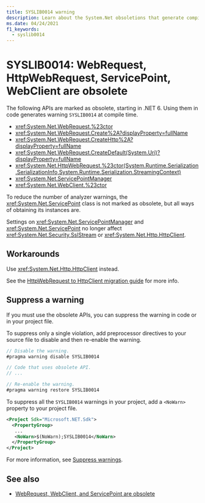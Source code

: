 ```yaml
---
title: SYSLIB0014 warning
description: Learn about the System.Net obsoletions that generate compile-time warning SYSLIB0014.
ms.date: 04/24/2021
f1_keywords:
  - syslib0014
---
```

# SYSLIB0014: WebRequest, HttpWebRequest, ServicePoint, WebClient are obsolete

The following APIs are marked as obsolete, starting in .NET 6. Using them in code generates warning `SYSLIB0014` at compile time.

- <xref:System.Net.WebRequest.%23ctor>
- <xref:System.Net.WebRequest.Create%2A?displayProperty=fullName>
- <xref:System.Net.WebRequest.CreateHttp%2A?displayProperty=fullName>
- <xref:System.Net.WebRequest.CreateDefault(System.Uri)?displayProperty=fullName>
- <xref:System.Net.HttpWebRequest.%23ctor(System.Runtime.Serialization.SerializationInfo,System.Runtime.Serialization.StreamingContext)>
- <xref:System.Net.ServicePointManager>
- <xref:System.Net.WebClient.%23ctor>

To reduce the number of analyzer warnings, the <xref:System.Net.ServicePoint> class is not marked as obsolete, but all ways of obtaining its instances are.

Settings on <xref:System.Net.ServicePointManager> and <xref:System.Net.ServicePoint> no longer affect <xref:System.Net.Security.SslStream> or <xref:System.Net.Http.HttpClient>.

## Workarounds

Use <xref:System.Net.Http.HttpClient> instead.

See the [HttpWebRequest to HttpClient migration guide](https://learn.microsoft.com/dotnet/fundamentals/networking/http/httpclient-migrate-from-httpwebrequest) for more info.

## Suppress a warning

If you must use the obsolete APIs, you can suppress the warning in code or in your project file.

To suppress only a single violation, add preprocessor directives to your source file to disable and then re-enable the warning.

```csharp
// Disable the warning.
#pragma warning disable SYSLIB0014

// Code that uses obsolete API.
// ...

// Re-enable the warning.
#pragma warning restore SYSLIB0014
```

To suppress all the `SYSLIB0014` warnings in your project, add a `<NoWarn>` property to your project file.

```xml
<Project Sdk="Microsoft.NET.Sdk">
  <PropertyGroup>
   ...
   <NoWarn>$(NoWarn);SYSLIB0014</NoWarn>
  </PropertyGroup>
</Project>
```

For more information, see [Suppress warnings](obsoletions-overview.md#suppress-warnings).

## See also

- [WebRequest, WebClient, and ServicePoint are obsolete](../../core/compatibility/networking/6.0/webrequest-deprecated.md)
